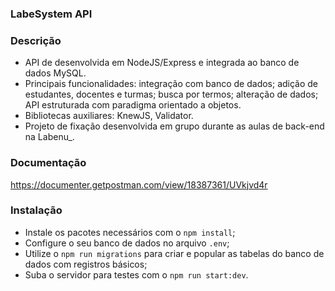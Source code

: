 ### LabeSystem API

### Descrição

- API de desenvolvida em NodeJS/Express e integrada ao banco de dados MySQL.
- Principais funcionalidades: integração com banco de dados; adição de estudantes, docentes e turmas; busca por termos; alteração de dados; API estruturada com paradigma orientado a objetos.
- Bibliotecas auxiliares: KnewJS, Validator.
- Projeto de fixação desenvolvida em grupo durante as aulas de back-end na Labenu_.

### Documentação

https://documenter.getpostman.com/view/18387361/UVkjvd4r

### Instalação

- Instale os pacotes necessários com o ``` npm install ```;
- Configure o seu banco de dados no arquivo ``` .env ```;
- Utilize o ``` npm run migrations ``` para criar e popular as tabelas do banco de dados com registros básicos;
- Suba o servidor para testes com o ``` npm run start:dev ```.